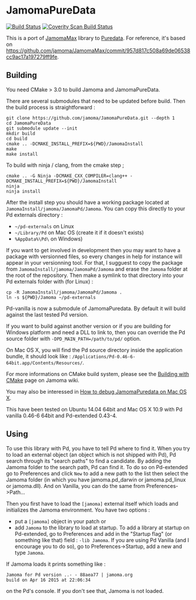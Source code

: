 JamomaPureData
==============
[![Build Status](https://travis-ci.org/jamoma/JamomaPureData.svg?branch=master)](https://travis-ci.org/jamoma/JamomaPureData)
<a href="https://scan.coverity.com/projects/5514">
  <img alt="Coverity Scan Build Status"
       src="https://scan.coverity.com/projects/5514/badge.svg"/>
</a>

This is a port of [JamomaMax](https://github.com/jamoma/JamomaMax) library to [Puredata](http://puradata.info).
For reference, it's based on https://github.com/jamoma/JamomaMax/commit/957d817c508a69de06538cc9ac17a197279ff9fe.

Building
--------
You need CMake > 3.0 to build Jamoma and JamomaPureData.

There are several submodules that need to be updated before build.
Then the build process is straightforward :

    git clone https://github.com/jamoma/JamomaPureData.git --depth 1
    cd JamomaPureData
    git submodule update --init
    mkdir build 
    cd build 
    cmake .. -DCMAKE_INSTALL_PREFIX=${PWD}/JamomaInstall
    make
    make install

To build with ninja / clang, from the cmake step ;

    cmake .. -G Ninja -DCMAKE_CXX_COMPILER=clang++ -DCMAKE_INSTALL_PREFIX=${PWD}/JamomaInstall
    ninja
    ninja install

After the install step you should have a working package located at `JamomaInstall/jamoma/JamomaPd/Jamoma`. You can copy this directly to your Pd externals directory :
- `~/pd-externals` on Linux
- `~/Library/Pd` on Mac OS (create it if it doesn't exists)
- `%AppData%\Pd\` on Windows)

If you want to get involved in development then you may want to have a package with versionned files, so every changes in help for instance will appear in your versionning tool. For that, I sugguest to copy the package from `JamomaInstall/jamoma/JamomaPd/Jamoma` and erase the `Jamoma` folder at the root of the repository. Then make a symlink to that directory into your Pd externals folder with (for Linux) :

    cp -R JamomaInstall/jamoma/JamomaPd/Jamoma .
    ln -s ${PWD}/Jamoma ~/pd-externals

Pd-vanilla is now a submodule of JamomaPuredata.
By default it will build against the last tested Pd version.

If you want to build against another version or if you are building for Windows platform and need a DLL to link to, then you can override the Pd source folder with `-DPD_MAIN_PATH=/path/to/pd/` option.

On Mac OS X, you will find the Pd source directory inside the application bundle, it should look like : `/Applications/Pd-0.46-6-64bit.app/Contents/Resources/`.

For more informations on CMake build system, please see the [Building with CMake](https://github.com/jamoma/Jamoma/wiki/Building-with-CMake) page on Jamoma wiki.

You may also be interessed in [How to debug JamomaPuredata on Mac OS X](https://github.com/jamoma/JamomaPureData/wiki/How-to-debug-JamomaPuredata-on-Mac-OS-X).

This have been tested on Ubuntu 14.04 64bit and Mac OS X 10.9 with Pd vanilla 0.46-6 64bit and Pd-extended 0.43-4.

Using
-----

To use this library with Pd, you have to tell Pd where to find it.
When you try to load an external object (an object which is not shipped with Pd), Pd search through its "search paths" to find a candidate.
By adding the Jamoma folder to the search path, Pd can find it.
To do so on Pd-extended go to Preferences and click `New` to add a new path to the list then select the Jamoma folder (in which you have jamoma.pd_darwin or jamoma.pd_linux or jamoma.dll).
And on Vanilla, you can do the same from Preferences->Path...

Then you first have to load the `[jamoma]` external itself which loads and initializes the Jamoma environment.
You have two options :
- put a `[jamoma]` object in your patch
or
- add `Jamoma` to the library to load at startup.
To add a library at startup on Pd-extended, go to Preferences and add in the "Startup flag" (or something like that) field : `-lib Jamoma`.
If you are using Pd Vanilla (and I encourage you to do so), go to Preferences->Startup, add a new and type `Jamoma`.

If Jamoma loads it prints something like : 

~~~~
Jamoma for Pd version ..- - 88aea77 | jamoma.org
build on Apr 16 2015 at 22:06:34
~~~~

on the Pd's console.
If you don't see that, Jamoma is not loaded.
